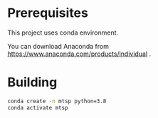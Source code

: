 # Prerequisites

This project uses conda environment.

You can download Anaconda from https://www.anaconda.com/products/individual .

# Building

```bash
conda create -n mtsp python=3.8
conda activate mtsp

```

